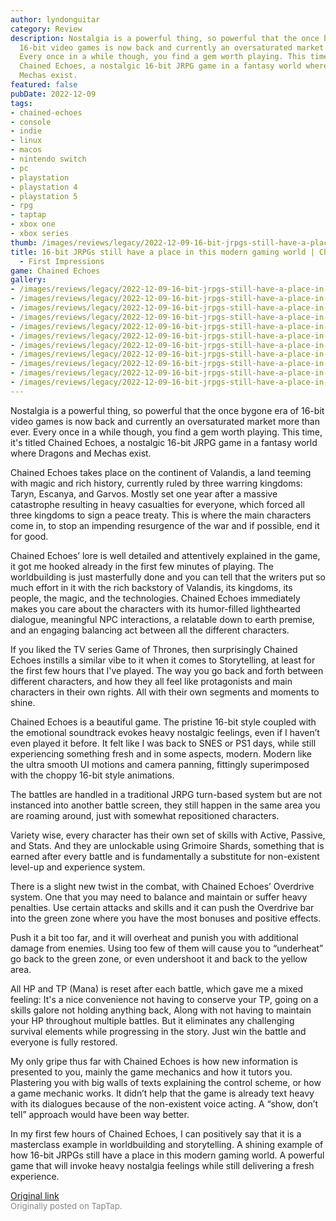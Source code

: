 ```yaml
---
author: lyndonguitar
category: Review
description: Nostalgia is a powerful thing, so powerful that the once bygone era of
  16-bit video games is now back and currently an oversaturated market more than ever.
  Every once in a while though, you find a gem worth playing. This time, it's titled
  Chained Echoes, a nostalgic 16-bit JRPG game in a fantasy world where Dragons and
  Mechas exist.
featured: false
pubDate: 2022-12-09
tags:
- chained-echoes
- console
- indie
- linux
- macos
- nintendo switch
- pc
- playstation
- playstation 4
- playstation 5
- rpg
- taptap
- xbox one
- xbox series
thumb: /images/reviews/legacy/2022-12-09-16-bit-jrpgs-still-have-a-place-in-this-modern-gaming-world--chained-echoes---first-impre-0.avif
title: 16-bit JRPGs still have a place in this modern gaming world | Chained Echoes
  - First Impressions
game: Chained Echoes
gallery:
- /images/reviews/legacy/2022-12-09-16-bit-jrpgs-still-have-a-place-in-this-modern-gaming-world--chained-echoes---first-impre-0.avif
- /images/reviews/legacy/2022-12-09-16-bit-jrpgs-still-have-a-place-in-this-modern-gaming-world--chained-echoes---first-impre-1.avif
- /images/reviews/legacy/2022-12-09-16-bit-jrpgs-still-have-a-place-in-this-modern-gaming-world--chained-echoes---first-impre-2.avif
- /images/reviews/legacy/2022-12-09-16-bit-jrpgs-still-have-a-place-in-this-modern-gaming-world--chained-echoes---first-impre-3.avif
- /images/reviews/legacy/2022-12-09-16-bit-jrpgs-still-have-a-place-in-this-modern-gaming-world--chained-echoes---first-impre-4.avif
- /images/reviews/legacy/2022-12-09-16-bit-jrpgs-still-have-a-place-in-this-modern-gaming-world--chained-echoes---first-impre-5.avif
- /images/reviews/legacy/2022-12-09-16-bit-jrpgs-still-have-a-place-in-this-modern-gaming-world--chained-echoes---first-impre-6.avif
- /images/reviews/legacy/2022-12-09-16-bit-jrpgs-still-have-a-place-in-this-modern-gaming-world--chained-echoes---first-impre-7.avif
- /images/reviews/legacy/2022-12-09-16-bit-jrpgs-still-have-a-place-in-this-modern-gaming-world--chained-echoes---first-impre-8.avif
- /images/reviews/legacy/2022-12-09-16-bit-jrpgs-still-have-a-place-in-this-modern-gaming-world--chained-echoes---first-impre-9.avif
- /images/reviews/legacy/2022-12-09-16-bit-jrpgs-still-have-a-place-in-this-modern-gaming-world--chained-echoes---first-impre-10.avif
---
```

Nostalgia is a powerful thing, so powerful that the once bygone era of 16-bit video games is now back and currently an oversaturated market more than ever. Every once in a while though, you find a gem worth playing. This time, it's titled Chained Echoes, a nostalgic 16-bit JRPG game in a fantasy world where Dragons and Mechas exist.

Chained Echoes takes place on the continent of Valandis, a land teeming with magic and rich history, currently ruled by three warring kingdoms: Taryn, Escanya, and Garvos. Mostly set one year after a massive catastrophe resulting in heavy casualties for everyone, which forced all three kingdoms to sign a peace treaty. This is where the main characters come in, to stop an impending resurgence of the war and if possible, end it for good.

Chained Echoes’ lore is well detailed and attentively explained in the game, it got me hooked already in the first few minutes of playing. The worldbuilding is just masterfully done and you can tell that the writers put so much effort in it with the rich backstory of Valandis, its kingdoms, its people, the magic, and the technologies. Chained Echoes immediately makes you care about the characters with its humor-filled lighthearted dialogue, meaningful NPC interactions, a relatable down to earth premise, and an engaging balancing act between all the different characters.

If you liked the TV series Game of Thrones, then surprisingly Chained Echoes instills a similar vibe to it when it comes to Storytelling, at least for the first few hours that I've played. The way you go back and forth between different characters, and how they all feel like protagonists and main characters in their own rights. All with their own segments and moments to shine.

Chained Echoes is a beautiful game. The pristine 16-bit style coupled with the emotional soundtrack evokes heavy nostalgic feelings, even if I haven’t even played it before. It felt like I was back to SNES or PS1 days, while still experiencing something fresh and in some aspects, modern. Modern like the ultra smooth UI motions and camera panning, fittingly superimposed with the choppy 16-bit style animations.

The battles are handled in a traditional JRPG turn-based system but are not instanced into another battle screen, they still happen in the same area you are roaming around, just with somewhat repositioned characters.

Variety wise, every character has their own set of skills with Active, Passive, and Stats. And they are unlockable using Grimoire Shards, something that is earned after every battle and is fundamentally a substitute for non-existent level-up and experience system.

There is a slight new twist in the combat, with Chained Echoes’ Overdrive system. One that you may need to balance and maintain or suffer heavy penalties. Use certain attacks and skills and it can push the Overdrive bar into the green zone where you have the most bonuses and positive effects.

Push it a bit too far, and it will overheat and punish you with additional damage from enemies. Using too few of them will cause you to “underheat” go back to the green zone, or even undershoot it and back to the yellow area.

All HP and TP (Mana) is reset after each battle, which gave me a mixed feeling: It's a nice convenience not having to conserve your TP,  going on a skills galore not holding anything back, Along with not having to maintain your HP throughout multiple battles. But it eliminates any challenging survival elements while progressing in the story. Just win the battle and everyone is fully restored.

My only gripe thus far with Chained Echoes is how new information is presented to you, mainly the game mechanics and how it tutors you. Plastering you with big walls of texts explaining the control scheme, or how a game mechanic works. It didn’t help that the game is already text heavy with its dialogues because of the non-existent voice acting. A “show, don’t tell” approach would have been way better.

In my first few hours of Chained Echoes, I can positively say that it is a masterclass example in worldbuilding and storytelling. A shining example of how 16-bit JRPGs still have a place in this modern gaming world. A powerful game that will invoke heavy nostalgia feelings while still delivering a fresh experience.

[Original link](https://www.taptap.io/post/3658526)<br><span style="font-size: 0.95em; color: #888;">Originally posted on TapTap.</span>